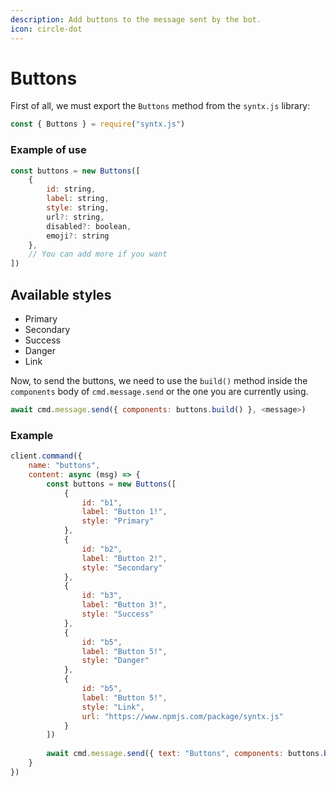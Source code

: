 ```yaml
---
description: Add buttons to the message sent by the bot.
icon: circle-dot
---
```


# Buttons

First of all, we must export the `Buttons` method from the `syntx.js` library:

```javascript
const { Buttons } = require("syntx.js")
```

### Example of use

```javascript
const buttons = new Buttons([
    {
        id: string,
        label: string,
        style: string,
        url?: string,
        disabled?: boolean,
        emoji?: string
    },
    // You can add more if you want
])
```

## Available styles

* Primary
* Secondary
* Success
* Danger
* Link

Now, to send the buttons, we need to use the `build()` method inside the `components` body of `cmd.message.send` or the one you are currently using.

```javascript
await cmd.message.send({ components: buttons.build() }, <message>)
```

### Example

```javascript
client.command({
    name: "buttons",
    content: async (msg) => {
        const buttons = new Buttons([
            {
                id: "b1",
                label: "Button 1!",
                style: "Primary"
            },
            {
                id: "b2",
                label: "Button 2!",
                style: "Secondary"
            },
            {
                id: "b3",
                label: "Button 3!",
                style: "Success"
            },
            {
                id: "b5",
                label: "Button 5!",
                style: "Danger"
            },
            {
                id: "b5",
                label: "Button 5!",
                style: "Link",
                url: "https://www.npmjs.com/package/syntx.js"
            }
        ])
        
        await cmd.message.send({ text: "Buttons", components: buttons.build() }, msg)
    }
})
```
